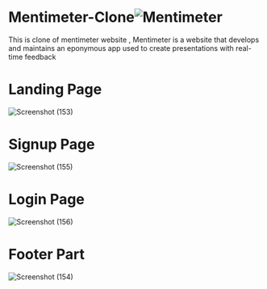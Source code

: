 # Mentimeter-Clone![Mentimeter](https://user-images.githubusercontent.com/101625055/200118139-f615ff72-ee23-4c4d-95d5-53836ced9d23.png)
This is clone of mentimeter website , Mentimeter is a website that develops and maintains an eponymous app used to create presentations with real-time feedback
# Landing Page
![Screenshot (153)](https://user-images.githubusercontent.com/101625055/205663487-953658ad-8940-4ec5-86fd-9c898269c6e5.png)
# Signup Page
![Screenshot (155)](https://user-images.githubusercontent.com/101625055/205663524-589fa08d-c61f-4355-9f24-304ad7d642f9.png)
# Login Page
![Screenshot (156)](https://user-images.githubusercontent.com/101625055/205663543-d281abd8-4d64-4252-957c-66c2e011d2ea.png)
# Footer Part
![Screenshot (154)](https://user-images.githubusercontent.com/101625055/205663560-f7f7d90a-cb10-4477-a1c0-2e394590c767.png)
